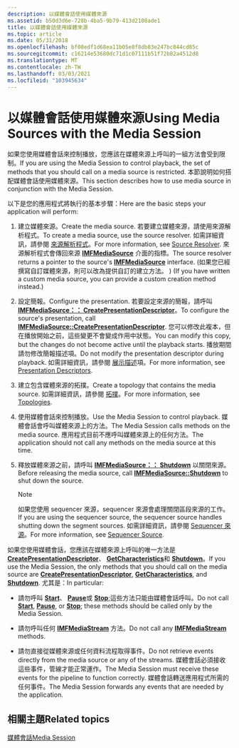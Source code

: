```yaml
---
description: 以媒體會話使用媒體來源
ms.assetid: b50d3d6e-728b-4ba5-9b79-413d2108ade1
title: 以媒體會話使用媒體來源
ms.topic: article
ms.date: 05/31/2018
ms.openlocfilehash: bf08edf1d68ea11b05e8f8db83e247bc844cd85c
ms.sourcegitcommit: c16214e53680dc71d1c07111b51f72b82a4512d8
ms.translationtype: MT
ms.contentlocale: zh-TW
ms.lasthandoff: 03/03/2021
ms.locfileid: "103945634"
---
```

# <a name="using-media-sources-with-the-media-session"></a><span data-ttu-id="c8134-103">以媒體會話使用媒體來源</span><span class="sxs-lookup"><span data-stu-id="c8134-103">Using Media Sources with the Media Session</span></span>

<span data-ttu-id="c8134-104">如果您使用媒體會話來控制播放，您應該在媒體來源上呼叫的一組方法會受到限制。</span><span class="sxs-lookup"><span data-stu-id="c8134-104">If you are using the Media Session to control playback, the set of methods that you should call on a media source is restricted.</span></span> <span data-ttu-id="c8134-105">本節說明如何搭配媒體會話使用媒體來源。</span><span class="sxs-lookup"><span data-stu-id="c8134-105">This section describes how to use media source in conjunction with the Media Session.</span></span>

<span data-ttu-id="c8134-106">以下是您的應用程式將執行的基本步驟：</span><span class="sxs-lookup"><span data-stu-id="c8134-106">Here are the basic steps your application will perform:</span></span>

1.  <span data-ttu-id="c8134-107">建立媒體來源。</span><span class="sxs-lookup"><span data-stu-id="c8134-107">Create the media source.</span></span> <span data-ttu-id="c8134-108">若要建立媒體來源，請使用來源解析程式。</span><span class="sxs-lookup"><span data-stu-id="c8134-108">To create a media source, use the source resolver.</span></span> <span data-ttu-id="c8134-109">如需詳細資訊，請參閱 [來源解析程式](source-resolver.md)。</span><span class="sxs-lookup"><span data-stu-id="c8134-109">For more information, see [Source Resolver](source-resolver.md).</span></span> <span data-ttu-id="c8134-110">來源解析程式會傳回來源 [**IMFMediaSource**](/windows/desktop/api/mfidl/nn-mfidl-imfmediasource) 介面的指標。</span><span class="sxs-lookup"><span data-stu-id="c8134-110">The source resolver returns a pointer to the source's [**IMFMediaSource**](/windows/desktop/api/mfidl/nn-mfidl-imfmediasource) interface.</span></span> <span data-ttu-id="c8134-111"> (如果您已經撰寫自訂媒體來源，則可以改為提供自訂的建立方法。 ) </span><span class="sxs-lookup"><span data-stu-id="c8134-111">(If you have written a custom media source, you can provide a custom creation method instead.)</span></span>

2.  <span data-ttu-id="c8134-112">設定簡報。</span><span class="sxs-lookup"><span data-stu-id="c8134-112">Configure the presentation.</span></span> <span data-ttu-id="c8134-113">若要設定來源的簡報，請呼叫 [**IMFMediaSource：： CreatePresentationDescriptor**](/windows/desktop/api/mfidl/nf-mfidl-imfmediasource-createpresentationdescriptor)。</span><span class="sxs-lookup"><span data-stu-id="c8134-113">To configure the source's presentation, call [**IMFMediaSource::CreatePresentationDescriptor**](/windows/desktop/api/mfidl/nf-mfidl-imfmediasource-createpresentationdescriptor).</span></span> <span data-ttu-id="c8134-114">您可以修改此複本，但在播放開始之前，這些變更不會變成作用中狀態。</span><span class="sxs-lookup"><span data-stu-id="c8134-114">You can modify this copy, but the changes do not become active until the playback starts.</span></span> <span data-ttu-id="c8134-115">播放期間請勿修改簡報描述項。</span><span class="sxs-lookup"><span data-stu-id="c8134-115">Do not modify the presentation descriptor during playback.</span></span> <span data-ttu-id="c8134-116">如需詳細資訊，請參閱 [展示描述](presentation-descriptors.md)項。</span><span class="sxs-lookup"><span data-stu-id="c8134-116">For more information, see [Presentation Descriptors](presentation-descriptors.md).</span></span>

3.  <span data-ttu-id="c8134-117">建立包含媒體來源的拓撲。</span><span class="sxs-lookup"><span data-stu-id="c8134-117">Create a topology that contains the media source.</span></span> <span data-ttu-id="c8134-118">如需詳細資訊，請參閱 [拓撲](topologies.md)。</span><span class="sxs-lookup"><span data-stu-id="c8134-118">For more information, see [Topologies](topologies.md).</span></span>

4.  <span data-ttu-id="c8134-119">使用媒體會話來控制播放。</span><span class="sxs-lookup"><span data-stu-id="c8134-119">Use the Media Session to control playback.</span></span> <span data-ttu-id="c8134-120">媒體會話會呼叫媒體來源上的方法。</span><span class="sxs-lookup"><span data-stu-id="c8134-120">The Media Session calls methods on the media source.</span></span> <span data-ttu-id="c8134-121">應用程式目前不應呼叫媒體來源上的任何方法。</span><span class="sxs-lookup"><span data-stu-id="c8134-121">The application should not call any methods on the media source at this time.</span></span>

5.  <span data-ttu-id="c8134-122">釋放媒體來源之前，請呼叫 [**IMFMediaSource：： Shutdown**](/windows/desktop/api/mfidl/nf-mfidl-imfmediasource-shutdown) 以關閉來源。</span><span class="sxs-lookup"><span data-stu-id="c8134-122">Before releasing the media source, call [**IMFMediaSource::Shutdown**](/windows/desktop/api/mfidl/nf-mfidl-imfmediasource-shutdown) to shut down the source.</span></span>

    > [!Note]  
    > <span data-ttu-id="c8134-123">如果您使用 sequencer 來源，sequencer 來源會處理關閉區段來源的工作。</span><span class="sxs-lookup"><span data-stu-id="c8134-123">If you are using the sequencer source, the sequencer source handles shutting down the segment sources.</span></span> <span data-ttu-id="c8134-124">如需詳細資訊，請參閱 [Sequencer 來源](sequencer-source.md)。</span><span class="sxs-lookup"><span data-stu-id="c8134-124">For more information, see [Sequencer Source](sequencer-source.md).</span></span>

     

<span data-ttu-id="c8134-125">如果您使用媒體會話，您應該在媒體來源上呼叫的唯一方法是 [**CreatePresentationDescriptor**](/windows/desktop/api/mfidl/nf-mfidl-imfmediasource-createpresentationdescriptor)、 [**GetCharacteristics**](/windows/desktop/api/mfidl/nf-mfidl-imfmediasource-getcharacteristics)和 [**Shutdown**](/windows/desktop/api/mfidl/nf-mfidl-imfmediasource-shutdown)。</span><span class="sxs-lookup"><span data-stu-id="c8134-125">If you use the Media Session, the only methods that you should call on the media source are [**CreatePresentationDescriptor**](/windows/desktop/api/mfidl/nf-mfidl-imfmediasource-createpresentationdescriptor), [**GetCharacteristics**](/windows/desktop/api/mfidl/nf-mfidl-imfmediasource-getcharacteristics), and [**Shutdown**](/windows/desktop/api/mfidl/nf-mfidl-imfmediasource-shutdown).</span></span> <span data-ttu-id="c8134-126">尤其是：</span><span class="sxs-lookup"><span data-stu-id="c8134-126">In particular:</span></span>

-   <span data-ttu-id="c8134-127">請勿呼叫 [**Start**](/windows/desktop/api/mfidl/nf-mfidl-imfmediasource-start)、 [**Pause**](/windows/desktop/api/mfidl/nf-mfidl-imfmediasource-pause)或 [**Stop**](/windows/desktop/api/mfidl/nf-mfidl-imfmediasource-stop);這些方法只能由媒體會話呼叫。</span><span class="sxs-lookup"><span data-stu-id="c8134-127">Do not call [**Start**](/windows/desktop/api/mfidl/nf-mfidl-imfmediasource-start), [**Pause**](/windows/desktop/api/mfidl/nf-mfidl-imfmediasource-pause), or [**Stop**](/windows/desktop/api/mfidl/nf-mfidl-imfmediasource-stop); these methods should be called only by the Media Session.</span></span>

-   <span data-ttu-id="c8134-128">請勿呼叫任何 [**IMFMediaStream**](/windows/desktop/api/mfidl/nn-mfidl-imfmediastream) 方法。</span><span class="sxs-lookup"><span data-stu-id="c8134-128">Do not call any [**IMFMediaStream**](/windows/desktop/api/mfidl/nn-mfidl-imfmediastream) methods.</span></span>

-   <span data-ttu-id="c8134-129">請勿直接從媒體來源或任何資料流程取得事件。</span><span class="sxs-lookup"><span data-stu-id="c8134-129">Do not retrieve events directly from the media source or any of the streams.</span></span> <span data-ttu-id="c8134-130">媒體會話必須接收這些事件，管線才能正常運作。</span><span class="sxs-lookup"><span data-stu-id="c8134-130">The Media Session must receive these events for the pipeline to function correctly.</span></span> <span data-ttu-id="c8134-131">媒體會話轉送應用程式所需的任何事件。</span><span class="sxs-lookup"><span data-stu-id="c8134-131">The Media Session forwards any events that are needed by the application.</span></span>

## <a name="related-topics"></a><span data-ttu-id="c8134-132">相關主題</span><span class="sxs-lookup"><span data-stu-id="c8134-132">Related topics</span></span>

<dl> <dt>

[<span data-ttu-id="c8134-133">媒體會話</span><span class="sxs-lookup"><span data-stu-id="c8134-133">Media Session</span></span>](media-session.md)
</dt> </dl>

 

 



